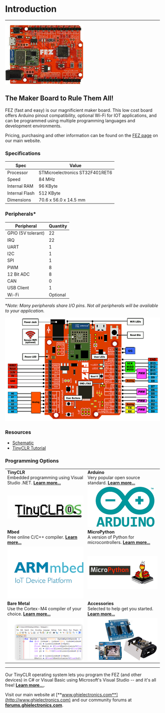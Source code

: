# Introduction
---
![FEZ](images/fez-noborder.jpg)

## The Maker Board to Rule Them All!
FEZ (fast and easy) is our magnificient maker board. This low cost board offers Arduino pinout compatibility, optional Wi-Fi for IOT applications, and can be programmed using multiple programming languages and development environments.

Pricing, purchasing and other information can be found on the [FEZ page](https://www.ghielectronics.com/products/FEZ) on our main website.

### Specifications

| Spec           | Value                           |
|----------------|---------------------------------|
| Processor      | STMicroelectronics ST32F401RET6 |
| Speed          | 84 MHz                          |
| Internal RAM   | 96 KByte                        |
| Internal Flash | 512 KByte                       |
| Dimensions     | 70.6 x 56.0 x 14.5 mm           |

### Peripherals*

| Peripheral         | Quantity          |
|--------------------|-------------------|
| GPIO (5V tolerant) | 22                |
| IRQ                | 22                |
| UART               | 1                 |
| I2C                | 1                 |
| SPI                | 1                 |
| PWM                | 8                 |
| 12 Bit ADC         | 8                 |
| CAN                | 0                 |
| USB Client         | 1                 |
| Wi-Fi              | Optional          |

\**Note:  Many peripherals share I/O pins.  Not all peripherals will be available to your application.*

![FEZ Pinout](images/fez.gif)

### Resources
* [Schematic](http://files.ghielectronics.com/downloads/Schematics/FEZ/FEZ%20T18%20Rev%20D%20Schematic.pdf)
* [TinyCLR Tutorial](../../software/tinyclr/tutorials/intro.md)

### Programming Options

|  |  |
|--|--|
| **TinyCLR** </br> Embedded programming using Visual Studio .NET. [**Learn more...**](tinyclr.md) | **Arduino** </br> Very popular open source standard. [**Learn more...**](arduino.md) |
| [![TinyCLR](images/tinyclrlogo.jpg)](tinyclr.md) | [![Arduino](images/arduino-logo.png)](arduino.md) |
| **Mbed** </br> Free online C/C++ compiler. [**Learn more...**](mbed.md) | **MicroPython** </br> A version of Python for microcontrollers. [**Learn more...**](python.md) |
| [![Mbed Logo](images/mbed-logo.png)](mbed.md) | [![G400S](images/micro-python-logo.png)](python.md) |
| **Bare Metal** </br> Use the Cortex-M4 compiler of your choice. [**Learn more...**](bare-metal.md) | **Accessories** </br> Selected to help get you started. [**Learn more...**](shields/shields.md)
| [![Sample Code](images/code.png)](bare-metal.md) | [![Accessories](images/projects.png)](shields/shields.md)

***

Our TinyCLR operating system lets you program the FEZ (and other devices) in C# or Visual Basic using Microsoft's Visual Studio -- and it's all free!  [**Learn more...**](tinyclr.md).

Visit our main website at [**www.ghielectronics.com**](http://www.ghielectronics.com) and our community forums at [**forums.ghielectronics.com**](https://forums.ghielectronics.com/).
